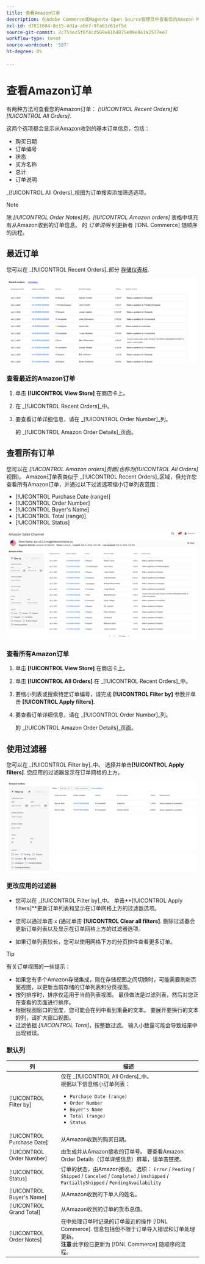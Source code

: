 ```yaml
---
title: 查看Amazon订单
description: 在Adobe Commerce或Magento Open Source管理员中查看您的Amazon Marketplace订单。
exl-id: d7811604-8e15-4d1a-a0e7-9fa61c61ef5d
source-git-commit: 2c753ec5f6f4cd509e61b4875e09e9a1a2577ee7
workflow-type: tm+mt
source-wordcount: '587'
ht-degree: 0%

---
```


# 查看Amazon订单

有两种方法可查看您的Amazon订单： _[!UICONTROL Recent Orders]_和_[!UICONTROL All Orders]_.

这两个选项都会显示从Amazon收到的基本订单信息，包括：

- 购买日期
- 订单编号
- 状态
- 买方名称
- 总计
- 订单说明

_[!UICONTROL All Orders]_视图为订单搜索添加筛选选项。

>[!NOTE]
>
>除 _[!UICONTROL Order Notes]_列，_[!UICONTROL Amazon orders]_ 表格中填充有从Amazon收到的订单信息。 的 _订单说明_ 列更新者 [!DNL Commerce] 随顺序的流程。

## 最近订单

您可以在 _[!UICONTROL Recent Orders]_部分 [存储仪表板](./amazon-store-dashboard.md).

![最近订购](assets/amazon-recent-orders-imported.png)

### 查看最近的Amazon订单

1. 单击 **[!UICONTROL View Store]** 在商店卡上。

1. 在 _[!UICONTROL Recent Orders]_中。

1. 要查看订单详细信息，请在 _[!UICONTROL Order Number]_列。

   的 _[!UICONTROL Amazon Order Details]_页面。

## 查看所有订单

您可以在 _[!UICONTROL Amazon orders]_页面(也称为_[!UICONTROL All Orders]_ 视图)。 Amazon订单表类似于 _[!UICONTROL Recent Orders]_区域，但允许您查看所有Amazon订单，并通过以下过滤选项缩小订单列表范围：

- [!UICONTROL Purchase Date (range)]
- [!UICONTROL Order Number]
- [!UICONTROL Buyer's Name]
- [!UICONTROL Total (range)]
- [!UICONTROL Status]

![Amazon订单](assets/amazon-orders-list-all.png)

### 查看所有Amazon订单

1. 单击 **[!UICONTROL View Store]** 在商店卡上。

1. 单击 **[!UICONTROL All Orders]** 在 _[!UICONTROL Recent Orders]_中。

1. 要缩小列表或搜索特定订单编号，请完成 **[!UICONTROL Filter by]** 参数并单击 **[!UICONTROL Apply filters]**.

1. 要查看订单详细信息，请在 _[!UICONTROL Order Number]_列。

   的 _[!UICONTROL Amazon Order Details]_页面。

## 使用过滤器

您可以在 _[!UICONTROL Filter by]_中。 选择并单击&#x200B;**[!UICONTROL Apply filters]**. 您应用的过滤器显示在订单网格的上方。

![用于查看Amazon订单的过滤器](assets/amazon-orders-filter-view.png)

### 更改应用的过滤器

- 您可以在 _[!UICONTROL Filter by]_中。 单击&#x200B;**[!UICONTROL Apply filters]**更新订单列表和显示在订单网格上方的过滤器选项。

- 您可以通过单击 `x` (通过单击 **[!UICONTROL Clear all filters]**. 删除过滤器会更新订单列表以及显示在订单网格上方的过滤器选项。

- 如果订单列表较长，您可以使用网格下方的分页控件查看更多订单。

>[!TIP]
>
>有关订单视图的一些提示：
>
>- 如果您有多个Amazon存储集成，则在存储视图之间切换时，可能需要刷新页面视图，以更新当前存储的订单列表和分页视图。
>- 按列排序时，排序仅适用于当前列表视图。 最佳做法是过滤列表，然后对您正在查看的页面进行排序。
>- 根据视图窗口的宽度，您可能会在列中看到重叠的文本。 要展开要换行的文本的列，请扩大窗口视图。
>- 过滤依据 _[!UICONTROL Total]_，按整数过滤。 输入小数量可能会导致结果中出现错误。


### 默认列

| 列 | 描述 |
|---|---|
| [!UICONTROL Filter by] | 仅在 _[!UICONTROL All Orders]_中。<br>根据以下信息缩小订单列表：<ul><li>`Purchase Date (range)`</li><li>`Order Number`</li><li>`Buyer's Name`</li><li>`Total (range)`</li><li>`Status`</li></ul> |
| [!UICONTROL Purchase Date] | 从Amazon收到的购买日期。 |
| [!UICONTROL Order Number] | 由生成并从Amazon接收的订单号。 要查看Amazon Order Details（订单详细信息）屏幕，请单击链接。 |
| [!UICONTROL Status] | 订单的状态，由Amazon接收。 选项： `Error` / `Pending` / `Shipped` / `Canceled` / `Completed` / `Unshipped` / `PartiallyShipped` / `PendingAvailability` |
| [!UICONTROL Buyer's Name] | 从Amazon收到的下单人的姓名。 |
| [!UICONTROL Grand Total] | 从Amazon收到的订单的货币总值。 |
| [!UICONTROL Order Notes] | 在中处理订单时记录的订单最近的操作 [!DNL Commerce]. 信息包括但不限于订单导入错误和订单处理更新。<br>**注意**:此字段已更新为 [!DNL Commerce] 随顺序的流程。 |
